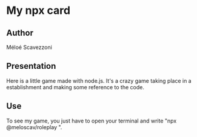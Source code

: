 # My npx card

## Author 
Méloé Scavezzoni

## Presentation
Here is a little game made with node.js. 
It's a crazy game taking place in a establishment and making some reference to the code.

## Use
To see my game, you just have to open your terminal and write "npx @meloscav/roleplay ".
